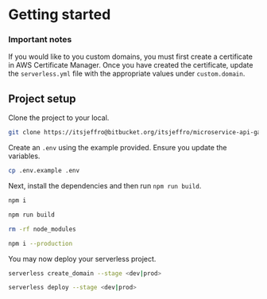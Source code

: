 # Getting started

### Important notes

If you would like to you custom domains, you must first create a certificate in AWS Certificate Manager. Once you have created the certificate, update the `serverless.yml` file with the appropriate values under `custom.domain`.

## Project setup

Clone the project to your local.

```bash
git clone https://itsjeffro@bitbucket.org/itsjeffro/microservice-api-gateway.git
```

Create an `.env` using the example provided. Ensure you update the variables.

```bash
cp .env.example .env
```

Next, install the dependencies and then run `npm run build`.

```bash
npm i

npm run build

rm -rf node_modules

npm i --production
```

You may now deploy your serverless project.

```bash
serverless create_domain --stage <dev|prod>

serverless deploy --stage <dev|prod>
```
